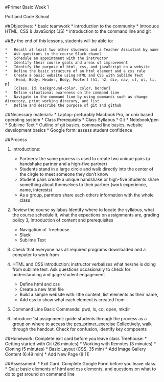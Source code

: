 #Primer Basic Week 1

Portland Code School


##Objectives: 
	*	basic teamwork
	*   introduction to the community
	*   Introduce HTML, CSS & JavaScript (JS)
	*   introduction to the command line and git

##By the end of this lessons, students will be able to:

	*   Recall at least two other students and a Teacher Assistant by name
	*   Ask questions in the course Slack chanel
	*   Schedule an appointment with the instructor
	*   Identify their course goals and areas of improvement
	*   Identify the purpose of html, css, and javaScript on a website
	*   Define the basic structure of an html element and a css rule
	*   Create a basic website using HTML and CSS with Sublime Text
		[Head, Body: Header, Body, Footer] [h1, h2, div, nav, ul, ol, li, p]
		[class, id, background-color, color, border]
	*   Define situational awareness on the command line
	*   Navigate in the command line by using commands such as change directory, print working direcory, and list
	*   Define and describe the purpose of git and github

##Necessary materials: 
	*   Laptop: prefurably Macbook Pro, or unix based operating system
	*   Class Prerequisits
	*   Class Syllabus
	*   Git
	*   Notebook/pen
	*   Sublime Text
	*   Outline of git basics, command line basics, website development basics
	*   Google form: assess student confidence

##Process
1. Introductions: 
	*	Partners: the same process is used to create two unique pairs (a handshake partner and a high-five partner)
	*	Students stand in a large circle and walk directly into the center of the cirgle to meet someone they don’t know
	*	Student pairs create a unique handshake or high-five
	Students share something about themselves to their partner (work experience, name, interests)
	*	As a group, parnters share each others information with the whole class
2. Review the course syllabus
	Identify where to locate the syllabus, what the course schedule it, what the expections on assignments are, grading policy
3, Introduction of content and prerequisites
	*	Navigation of Treehouse
	* 	Slack
	* 	Sublime Text
4. Check that everyone has all required programs downloaded and a computer to work from
5. HTML and CSS introduction: instructor verbalizes what he/she is doing from sublime text.  Ask questions occasionally to check for understanding and gage student engagement
	* 	Define html and css
	* 	Create a new html file
	* 	Build a simple website with little content, list elements as their name,
	* 	Add css to show what each element is created from 
6. Command Line Basic Commands: pwd, ls, cd, open, mkdir

7. Introduce 1st assignment: 
	guide students through the process as a group on where to access the pcs_primer_exercise
	Collectively, walk through the handout.  Check for confusion, identify key compoents


##Homework: 
    Complete exit card before you leave class
    Treehouse: 
    	*	Getting started with Git (26 minutes)
        *	Working with Remotes (3 minutes)
        *	Cloning (5 minutes)
        *	Basic Layout (CSS, 35 min)
        *	Add Image Gallery Content (6:49 min)
        *	Add New Page (8:11)
        

##Assessment: 
	*	Exit Card: Complete Google Form before you leave class. 
	*	Quiz: basic elements of html and css elements, and questions on what to do to get around on command line

